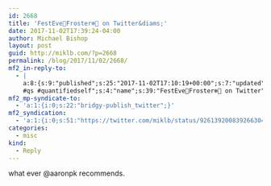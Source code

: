 ```yaml
---
id: 2668
title: 'FestEve🎅Froster❄️🧠 on Twitter&diams;'
date: 2017-11-02T17:39:24-04:00
author: Michael Bishop
layout: post
guid: http://miklb.com/?p=2668
permalink: /blog/2017/11/02/2668/
mf2_in-reply-to:
  - |
    a:8:{s:9:"published";s:25:"2017-11-02T17:10:19+00:00";s:7:"updated";s:25:"2017-11-02T17:10:19+00:00";s:7:"summary";s:109:"I&#039;m looking for an iPhone app that tracks/stores GPS data 24/7/indefinitely. Ideas?
    #qs #quantifiedself";s:4:"name";s:39:"FestEve🎅Froster❄️🧠 on Twitter";s:8:"category";a:1:{i:0;s:0:"";}s:11:"publication";s:7:"Twitter";s:6:"author";a:3:{s:4:"name";s:34:"FestEve 🎅Froster ❄️ 🧠";s:3:"url";s:30:"https://twitter.com/EveForster";s:5:"photo";s:75:"https://pbs.twimg.com/profile_images/923238173773139968/Ayc1HduA_bigger.jpg";}s:3:"url";s:56:"https://twitter.com/EveForster/status/926134389700026369";}
mf2_mp-syndicate-to:
  - 'a:1:{i:0;s:22:"bridgy-publish_twitter";}'
mf2_syndication:
  - 'a:1:{i:0;s:51:"https://twitter.com/miklb/status/926139200839266304";}'
categories:
  - misc
kind:
  - Reply
---
```

what ever @aaronpk recommends. 